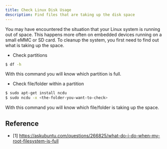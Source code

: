 ```yaml
---
title: Check Linux Disk Usage
description: Find files that are taking up the disk space
---
```


You may have encountered the situation that your Linux system is running out of space. This happens more often on embedded devices running on a small eMMC or SD card. To cleanup the system, you first need to find out what is taking up the space. 

* Check partitions

```bash
$ df -h
```

With this command you will know which partition is full.

* Check file/folder within a partition

```bash
$ sudo apt-get install ncdu
$ sudo ncdu -x <the-folder-you-want-to-check>
```

With this command you will know which file/folder is taking up the space.

## Reference

- [1] https://askubuntu.com/questions/266825/what-do-i-do-when-my-root-filesystem-is-full